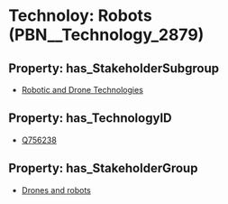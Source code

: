 # Technoloy: __Robots__ (PBN__Technology_2879)

## Property: has_StakeholderSubgroup

* [Robotic and Drone Technologies](PBN__TechSubgroup_113)

## Property: has_TechnologyID

* [Q756238](Q756238)

## Property: has_StakeholderGroup

* [Drones and robots](PBN__TechGroup_17)

